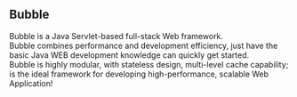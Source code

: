 Bubble
------------------------------
Bubble is a Java Servlet-based full-stack Web framework.<br/>
Bubble combines performance and development efficiency, just have the basic Java WEB development knowledge can quickly get started.<br/>
Bubble is highly modular, with stateless design, multi-level cache capability; is the ideal framework for developing high-performance, scalable Web Application!<br/>

